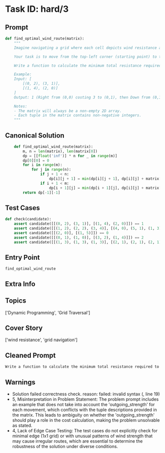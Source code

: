 # Task ID: hard/3

## Prompt

```python
def find_optimal_wind_route(matrix):
    """
    Imagine navigating a grid where each cell depicts wind resistance at that location with a tuple in the format (incoming_strength, outgoing_strength). Here, 'incoming_strength' is the resistance experienced when entering the cell and 'outgoing_strength' is the resistance when leaving the cell.

    Your task is to move from the top-left corner (starting point) to the bottom-right corner (destination) of the grid, minimizing the total resistance experienced. You can only move right or down, and moving into a new cell incurs the 'incoming_strength' at that cell as a cost.

    Write a function to calculate the minimum total resistance required to traverse the matrix.

    Example:
    Input: [
        [(0, 2), (3, 1)],
        [(1, 4), (2, 0)]
    ]
    Output: 1 (Right from (0,0) costing 3 to (0,1), then Down from (0,1) costing 0 to (1,1))

    Notes:
    - The matrix will always be a non-empty 2D array.
    - Each tuple in the matrix contains non-negative integers.
    """
```

## Canonical Solution

```python
    def find_optimal_wind_route(matrix):
        m, n = len(matrix), len(matrix[0])
        dp = [[float('inf')] * n for _ in range(m)]
        dp[0][0] = 0
        for i in range(m):
            for j in range(n):
                if j + 1 < n:
                    dp[i][j + 1] = min(dp[i][j + 1], dp[i][j] + matrix[i][j+1][0])
                if i + 1 < m:
                    dp[i + 1][j] = min(dp[i + 1][j], dp[i][j] + matrix[i+1][j][0])
        return dp[-1][-1]
```

## Test Cases

```python
def check(candidate):
    assert candidate([[(0, 2), (3, 1)], [(1, 4), (2, 0)]]) == 1
    assert candidate([[(1, 2), (2, 2), (3, 4)], [(4, 0), (5, 1), (1, 3)], [(1, 1), (2, 0), (0, 2)]]) == 3
    assert candidate([[(2, 0)], [(1, 5)]]) == 0
    assert candidate([[(0, 1), (1, 0)], [(3, 2), (1, 4)]]) == 2
    assert candidate([[(1, 3), (1, 3), (1, 3)], [(2, 1), (2, 1), (2, 1)], [(3, 0), (3, 0), (3, 0)]]) == 7
```

## Entry Point

`find_optimal_wind_route`

## Extra Info

## Topics

['Dynamic Programming', 'Grid Traversal']

## Cover Story

['wind resistance', 'grid navigation']

## Cleaned Prompt

```python
Write a function to calculate the minimum total resistance required to traverse a grid from the top-left to the bottom-right. Each cell has a tuple (incoming_strength, outgoing_strength), and moving to a new cell costs the 'incoming_strength' of that cell. The goal is to determine the path with the minimum total resistance.
```

## Warnings

- Solution failed correctness check. reason: failed: invalid syntax (<string>, line 19)
- 5, Misinterpretation in Problem Statement: The problem prompt includes an example that does not take into account the 'outgoing_strength' for each movement, which conflicts with the tuple descriptions provided in the matrix. This leads to ambiguity on whether the 'outgoing_strength' should play a role in the cost calculation, making the problem unsolvable as stated.
- 4, Lack of Edge Case Testing: The test cases do not explicitly check for minimal edge (1x1 grid) or with unusual patterns of wind strength that may cause irregular routes, which are essential to determine the robustness of the solution under diverse conditions.

